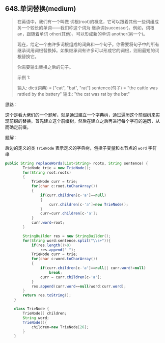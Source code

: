 ## 648.单词替换(medium)

> 在英语中，我们有一个叫做 词根(root)的概念，它可以跟着其他一些词组成另一个较长的单词——我们称这个词为 继承词(successor)。例如，词根an，跟随着单词 other(其他)，可以形成新的单词 another(另一个)。
>
> 现在，给定一个由许多词根组成的词典和一个句子。你需要将句子中的所有继承词用词根替换掉。如果继承词有许多可以形成它的词根，则用最短的词根替换它。
>
> 你需要输出替换之后的句子。
>
> 示例 1:
>
> 输入: dict(词典) = ["cat", "bat", "rat"]
> sentence(句子) = "the cattle was rattled by the battery"
> 输出: "the cat was rat by the bat"



思路：

这个是看大佬们的一个题解，就是通过建立一个字典树，通过遍历这个前缀树来实现前缀的替换。首先建立这个前缀树，然后在建立之后再进行每个字符的遍历，从而确定前缀。



题解：

后边的定义的类 `TrieNode` 表示定义的字典树，包括子变量和本节点的 `word` 字符串

```java
public String replaceWords(List<String> roots, String sentence) {
        TrieNode trie = new TrieNode();
        for(String root:roots)
        {
            TrieNode curr = trie;
            for(char c:root.toCharArray())
            {
                if(curr.children[c-'a']==null)
                {
                    curr.children[c-'a']=new TrieNode();
                }
                curr=curr.children[c-'a'];
            }
            curr.word=root;
        }

        StringBuilder res = new StringBuilder();
        for(String word:sentence.split("\\s+")){
            if(res.length()>0)
                res.append(" ");
            TrieNode curr = trie;
            for(char c:word.toCharArray())
            {
                if(curr.children[c-'a']==null|| curr.word!=null)
                    break;
                curr = curr.children[c-'a'];
            }
            res.append(curr.word==null?word:curr.word);
        }
        return res.toString();
    }

    class TrieNode {
        TrieNode[] children;
        String word;
        TrieNode(){
            children=new TrieNode[26];
        }
    }
```

